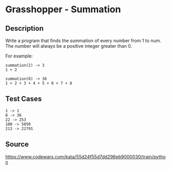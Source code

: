 # Grasshopper - Summation

## Description

Write a program that finds the summation of every number from 1 to num. The number will always be a positive integer greater than 0.

For example:
```
summation(2) -> 3
1 + 2

summation(8) -> 36
1 + 2 + 3 + 4 + 5 + 6 + 7 + 8
```

## Test Cases

	1 -> 1
	8 -> 36
	22 -> 253
	100 -> 5050
	213 -> 22791

## Source
https://www.codewars.com/kata/55d24f55d7dd296eb9000030/train/python